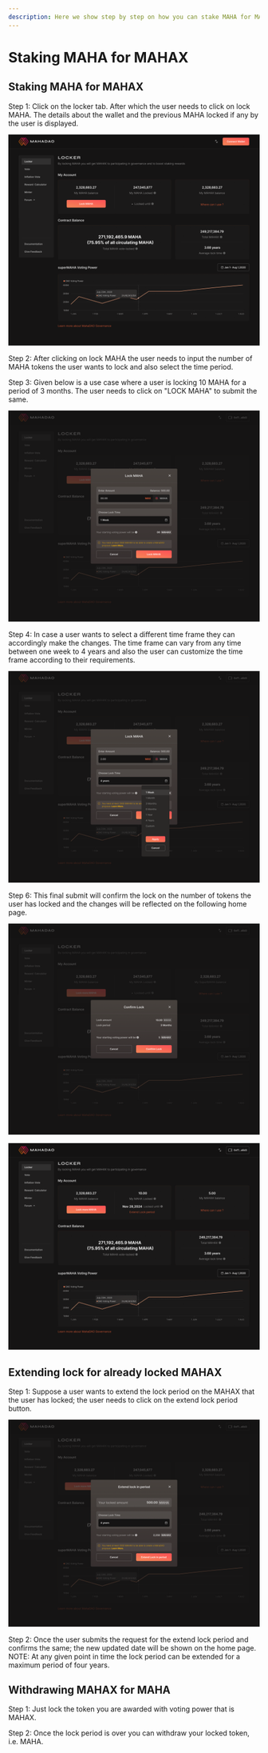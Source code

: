 ```yaml
---
description: Here we show step by step on how you can stake MAHA for MAHAX.
---
```


# Staking MAHA for MAHAX

## Staking MAHA for MAHAX

Step 1: Click on the locker tab. After which the user needs to click on lock MAHA. The details about the wallet and the previous MAHA locked if any by the user is displayed.

![](../../.gitbook/assets/not-locked.png)


Step 2: After clicking on lock MAHA the user needs to input the number of MAHA tokens the user wants to lock and also select the time period.  
  
Step 3: Given below is a use case where a user is locking 10 MAHA for a period of 3 months. The user needs to click on "LOCK MAHA" to submit the same.  


![](../../.gitbook/assets/lock-maha.png)

Step 4: In case a user wants to select a different time frame they can accordingly make the changes. The time frame can vary from any time between one week to 4 years and also the user can customize the time frame according to their requirements.

![](../../.gitbook/assets/choose-lock-time.png)

Step 6: This final submit will confirm the lock on the number of tokens the user has locked and the changes will be reflected on the following home page.  


![](../../.gitbook/assets/lock-maha-confirmation.png)

![](../../.gitbook/assets/locked-maha.png)

## Extending lock for already locked MAHAX

Step 1: Suppose a user wants to extend the lock period on the MAHAX that the user has locked; the user needs to click on the extend lock period button.  


![](../../.gitbook/assets/extend-lockin-period.png)

Step 2: Once the user submits the request for the extend lock period and confirms the same; the new updated date will be shown on the home page.   
NOTE: At any given point in time the lock period can be extended for a maximum period of four years.

## Withdrawing MAHAX for MAHA

Step 1: Just lock the token you are awarded with voting power that is MAHAX.

Step 2: Once the lock period is over you can withdraw your locked token, i.e. MAHA.

